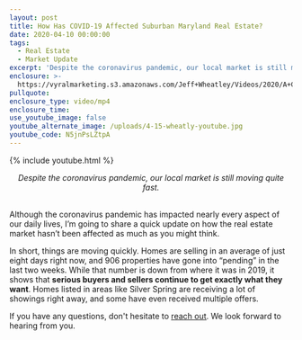 ```yaml
---
layout: post
title: How Has COVID-19 Affected Suburban Maryland Real Estate?
date: 2020-04-10 00:00:00
tags:
  - Real Estate
  - Market Update
excerpt: 'Despite the coronavirus pandemic, our local market is still moving quite fast.'
enclosure: >-
  https://vyralmarketing.s3.amazonaws.com/Jeff+Wheatley/Videos/2020/A+Coronavirus+Update+for+Suburban+Maryland.mp4
pullquote:
enclosure_type: video/mp4
enclosure_time:
use_youtube_image: false
youtube_alternate_image: /uploads/4-15-wheatly-youtube.jpg
youtube_code: N5jnPsLZtpA
---
```


{% include youtube.html %}

<center><em>Despite the coronavirus pandemic, our local market is still moving quite fast.</em></center>

<br>Although the coronavirus pandemic has impacted nearly every aspect of our daily lives, I’m going to share a quick update on how the real estate market hasn’t been affected as much as you might think.

In short, things are moving quickly. Homes are selling in an average of just eight days right now, and 906 properties have gone into “pending” in the last two weeks. While that number is down from where it was in 2019, it shows that **serious buyers and sellers continue to get exactly what they want**. Homes listed in areas like Silver Spring are receiving a lot of showings right away, and some have even received multiple offers.

If you have any questions, don't hesitate to <u><a target="_blank" href="https://calendly.com/jeffwheatley">reach out</a></u>. We look forward to hearing from you.